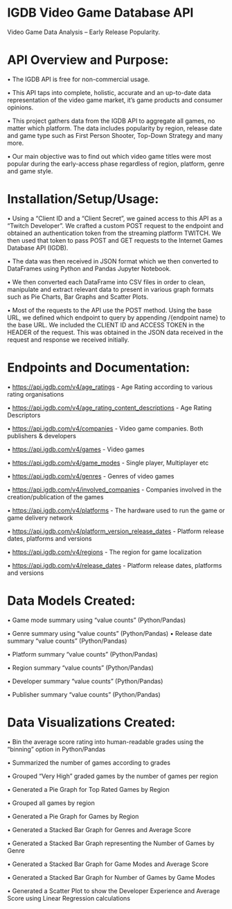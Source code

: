 # IGDB Video Game Database API
Video Game Data Analysis – Early Release Popularity.
# API Overview and Purpose:
•	The IGDB API is free for non-commercial usage.

•	This API taps into complete, holistic, accurate and an up-to-date data representation of the video game market, it’s game products and consumer opinions.

•	This project gathers data from the IGDB API to aggregate all games, no matter which platform.   The data includes popularity by region, release date and game type such as First Person Shooter, Top-Down Strategy and many more.

•	Our main objective was to find out which video game titles were most popular during the early-access phase regardless of region, platform, genre and game style.


# Installation/Setup/Usage:

•	Using a “Client ID and a “Client Secret”, we gained access to this API as a “Twitch Developer”. We crafted a custom POST request to the endpoint and obtained an authentication token from the streaming platform TWITCH.  We then used that token to pass POST and GET requests to the Internet Games Database API (IGDB).

•	The data was then received in JSON format which we then converted to DataFrames using Python and Pandas Jupyter Notebook.

•	We then converted each DataFrame into CSV files in order to clean, manipulate and extract relevant data to present in various graph formats such as Pie Charts, Bar Graphs and Scatter Plots.

•	Most of the requests to the API use the POST method.  Using the base URL, we defined which endpoint to query by appending /{endpoint name} to the base URL.  We included the CLIENT ID and ACCESS TOKEN in the HEADER of the request.  This was obtained in the JSON data received in the request and response we received initially.


# Endpoints and Documentation:

•	https://api.igdb.com/v4/age_ratings - Age Rating according to various rating organisations

•	https://api.igdb.com/v4/age_rating_content_descriptions - Age Rating Descriptors

•	https://api.igdb.com/v4/companies - Video game companies. Both publishers & developers

•	https://api.igdb.com/v4/games - Video games

•	https://api.igdb.com/v4/game_modes - Single player, Multiplayer etc

•	https://api.igdb.com/v4/genres - Genres of video games

•	https://api.igdb.com/v4/involved_companies - Companies involved in the creation/publication of the games

•	https://api.igdb.com/v4/platforms - The hardware used to run the game or game delivery network

•	https://api.igdb.com/v4/platform_version_release_dates - Platform release dates, platforms and versions

•	https://api.igdb.com/v4/regions - The region for game localization

•	https://api.igdb.com/v4/release_dates - Platform release dates, platforms and versions


# Data Models Created:

•	Game mode summary using “value counts” (Python/Pandas)

•	Genre summary using “value counts” (Python/Pandas)
•	Release date summary “value counts” (Python/Pandas)

•	Platform summary “value counts” (Python/Pandas)

•	Region summary “value counts” (Python/Pandas)

•	Developer summary “value counts” (Python/Pandas)

•	Publisher summary “value counts” (Python/Pandas)


# Data Visualizations Created:

•	Bin the average score rating into human-readable grades using the “binning” option in Python/Pandas

•	Summarized the number of games according to grades

•	Grouped “Very High” graded games by the number of games per region

•	Generated a Pie Graph for Top Rated Games by Region

•	Grouped all games by region

•	Generated a Pie Graph for Games by Region

•	Generated a Stacked Bar Graph for Genres and Average Score

•	Generated a Stacked Bar Graph representing the Number of Games by Genre

•	Generated a Stacked Bar Graph for Game Modes and Average Score

•	Generated a Stacked Bar Graph for Number of Games by Game Modes

•	Generated a Scatter Plot to show the Developer Experience and Average Score using Linear Regression calculations
